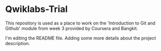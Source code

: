 # Qwiklabs-Trial
This repository is used as a place to work on the 'Introduction to Git and Github' module from week 3 provided by Coursera and Bangkit.

I'm editing the README file. Adding some more details about the project description.
